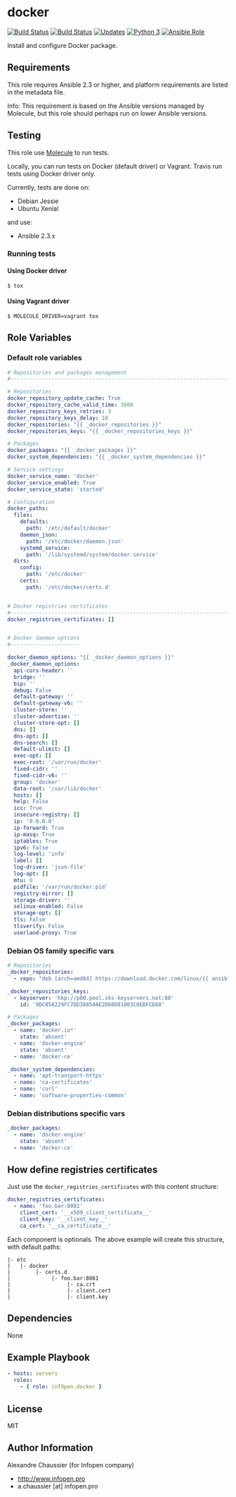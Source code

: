 # docker

[![Build Status](https://img.shields.io/travis/infOpen/ansible-role-docker/master.svg?label=travis_master)](https://travis-ci.org/infOpen/ansible-role-docker)
[![Build Status](https://img.shields.io/travis/infOpen/ansible-role-docker/develop.svg?label=travis_develop)](https://travis-ci.org/infOpen/ansible-role-docker)
[![Updates](https://pyup.io/repos/github/infOpen/ansible-role-docker/shield.svg)](https://pyup.io/repos/github/infOpen/ansible-role-docker/)
[![Python 3](https://pyup.io/repos/github/infOpen/ansible-role-docker/python-3-shield.svg)](https://pyup.io/repos/github/infOpen/ansible-role-docker/)
[![Ansible Role](https://img.shields.io/ansible/role/8495.svg)](https://galaxy.ansible.com/infOpen/docker/)

Install and configure Docker package.

## Requirements

This role requires Ansible 2.3 or higher,
and platform requirements are listed in the metadata file.

Info: This requirement is based on the Ansible versions managed by Molecule,
but this role should perhaps run on lower Ansible versions.

## Testing

This role use [Molecule](https://github.com/metacloud/molecule/) to run tests.

Locally, you can run tests on Docker (default driver) or Vagrant.
Travis run tests using Docker driver only.

Currently, tests are done on:
- Debian Jessie
- Ubuntu Xenial

and use:
- Ansible 2.3.x

### Running tests

#### Using Docker driver

```
$ tox
```

#### Using Vagrant driver

```
$ MOLECULE_DRIVER=vagrant tox
```

## Role Variables

### Default role variables

``` yaml
# Repositories and packages management
#------------------------------------------------------------------------------

# Repositories
docker_repository_update_cache: True
docker_repository_cache_valid_time: 3600
docker_repository_keys_retries: 3
docker_repository_keys_delay: 10
docker_repositories: "{{ _docker_repositories }}"
docker_repositories_keys: "{{ _docker_repositories_keys }}"

# Packages
docker_packages: "{{ _docker_packages }}"
docker_system_dependencies: "{{ _docker_system_dependencies }}"

# Service settings
docker_service_name: 'docker'
docker_service_enabled: True
docker_service_state: 'started'

# Configuration
docker_paths:
  files:
    defaults:
      path: '/etc/default/docker'
    daemon_json:
      path: '/etc/docker/daemon.json'
    systemd_service:
      path: '/lib/systemd/system/docker.service'
  dirs:
    config:
      path: '/etc/docker'
    certs:
      path: '/etc/docker/certs.d'


# Docker registries certificates
#------------------------------------------------------------------------------
docker_registries_certificates: []


# Docker daemon options
#----------------------

docker_daemon_options: "{{ _docker_daemon_options }}"
_docker_daemon_options:
  api-cors-header: ''
  bridge: ''
  bip: ''
  debug: False
  default-gateway: ''
  default-gateway-v6: ''
  cluster-store: ''
  cluster-advertise: ''
  cluster-store-opt: []
  dns: []
  dns-opt: []
  dns-search: []
  default-ulimit: []
  exec-opt: []
  exec-root: '/var/run/docker'
  fixed-cidr: ''
  fixed-cidr-v6: ''
  group: 'docker'
  data-root: '/var/lib/docker'
  hosts: []
  help: False
  icc: True
  insecure-registry: []
  ip: '0.0.0.0'
  ip-forward: True
  ip-masq: True
  iptables: True
  ipv6: False
  log-level: 'info'
  label: []
  log-driver: 'json-file'
  log-opt: []
  mtu: 0
  pidfile: '/var/run/docker.pid'
  registry-mirror: []
  storage-driver: ''
  selinux-enabled: False
  storage-opt: []
  tls: False
  tlsverify: False
  userland-proxy: True
```

### Debian OS family specific vars

``` yaml
# Repositories
_docker_repositories:
  - repo: "deb [arch=amd64] https://download.docker.com/linux/{{ ansible_distribution | lower }} {{ ansible_distribution_release | lower }} stable"

_docker_repositories_keys:
  - keyserver: 'hkp://p80.pool.sks-keyservers.net:80'
    id: '9DC858229FC7DD38854AE2D88D81803C0EBFCD88'

# Packages
_docker_packages:
  - name: 'docker.io*'
    state: 'absent'
  - name: 'docker-engine'
    state: 'absent'
  - name: 'docker-ce'

_docker_system_dependencies:
  - name: 'apt-transport-https'
  - name: 'ca-certificates'
  - name: 'curl'
  - name: 'software-properties-common'
```

### Debian distributions specific vars

``` yaml
_docker_packages:
  - name: 'docker-engine'
    state: 'absent'
  - name: 'docker-ce'
```

## How define registries certificates

Just use the `docker_registries_certificates` with this content structure:
``` yaml
docker_registries_certificates:
  - name: 'foo.bar:8081'
    client_cert: '__x509_client_certificate__'
    client_key: '__client_key__'
    ca_cert: '__ca_certificate__'
```

Each component is optionals. The above example will create this structure, with default paths:
```
|- etc
|   |- docker
|        |- certs.d
|             |- foo.bar:8081
|                  |- ca.crt
|                  |- client.cert
|                  |- client.key
```


## Dependencies

None

## Example Playbook

``` yaml
- hosts: servers
  roles:
    - { role: infOpen.docker }
```

## License

MIT

## Author Information

Alexandre Chaussier (for Infopen company)
- http://www.infopen.pro
- a.chaussier [at] infopen.pro
